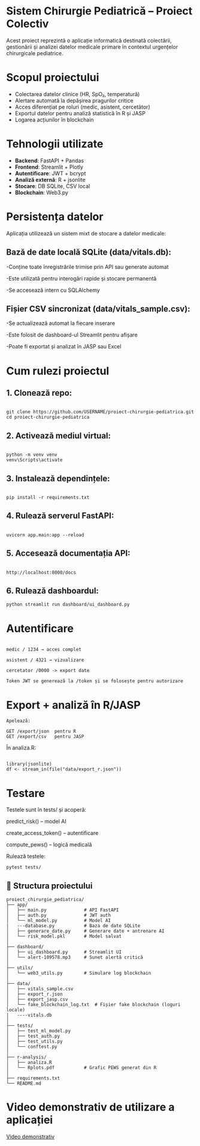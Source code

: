 #  Sistem Chirurgie Pediatrică – Proiect Colectiv

Acest proiect reprezintă o aplicație informatică destinată colectării, gestionării și analizei datelor medicale primare în contextul urgențelor chirurgicale pediatrice.

# Scopul proiectului

- Colectarea datelor clinice (HR, SpO₂, temperatură)
- Alertare automată la depășirea pragurilor critice
- Acces diferențiat pe roluri (medic, asistent, cercetător)
- Exportul datelor pentru analiză statistică în R și JASP
- Logarea acțiunilor în blockchain

# Tehnologii utilizate

- **Backend**: FastAPI + Pandas
- **Frontend**: Streamlit + Plotly
- **Autentificare**: JWT + bcrypt
- **Analiză externă**: R + jsonlite
- **Stocare**: DB SQLite, CSV local
- **Blockchain**: Web3.py

# Persistența datelor 

Aplicația utilizează un sistem mixt de stocare a datelor medicale: 
## Bază de date locală SQLite (data/vitals.db):

-Conține toate înregistrările trimise prin API sau generate automat

-Este utilizată pentru interogări rapide și stocare permanentă

-Se accesează intern cu SQLAlchemy

## Fișier CSV sincronizat (data/vitals_sample.csv):

-Se actualizează automat la fiecare inserare

-Este folosit de dashboard-ul Streamlit pentru afișare

-Poate fi exportat și analizat în JASP sau Excel

#  Cum rulezi proiectul

## 1. Clonează repo:
```plaintext

git clone https://github.com/USERNAME/proiect-chirurgie-pediatrica.git
cd proiect-chirurgie-pediatrica
```

## 2. Activează mediul virtual:
```plaintext

python -m venv venv
venv\Scripts\activate
```

## 3. Instalează dependințele:
```plaintext

pip install -r requirements.txt
```

## 4. Rulează serverul FastAPI:
```plaintext

uvicorn app.main:app --reload
```

## 5. Accesează documentația API:
```plaintext

http://localhost:8000/docs
```

## 6. Rulează dashboardul:
```plaintext
python streamlit run dashboard/ui_dashboard.py
```
# Autentificare
```plaintext

medic / 1234 → acces complet

asistent / 4321 → vizualizare

cercetator /0000 -> export date

Token JWT se generează la /token și se folosește pentru autorizare
```

# Export + analiză în R/JASP

```plaintext
Apelează:

GET /export/json  pentru R
GET /export/csv   pentru JASP

```
În analiza.R:
```plaintext

library(jsonlite)
df <- stream_in(file("data/export_r.json"))
```
# Testare

Testele sunt în tests/ și acoperă:

predict_risk() – model AI

create_access_token() – autentificare

compute_pews() – logică medicală

Rulează testele:

```plaintext
pytest tests/
```

## 📁 Structura proiectului

```plaintext
proiect_chirurgie_pediatrica/
├── app/
│   ├── main.py              # API FastAPI
│   ├── auth.py              # JWT auth
│   └── ml_model.py          # Model AI
|   ---database.py           # Baza de date SQLite
│   ├── generare_date.py     # Generare date + antrenare AI
│   └── risk_model.pkl       # Model salvat
│
├── dashboard/
│   ├── ui_dashboard.py      # Streamlit UI
│   └── alert-109578.mp3     # Sunet alertă critică
│
├── utils/
│   └── web3_utils.py        # Simulare log blockchain
│
├── data/
│   ├── vitals_sample.csv
│   ├── export_r.json
│   ├── export_jasp.csv
│   └── fake_blockchain_log.txt  # Fișier fake blockchain (loguri locale)
|   ----vitals.db            
│
├── tests/
│   ├── test_ml_model.py
│   ├── test_auth.py
│   ├── test_utils.py
│   └── conftest.py
│
├── r-analysis/
│   ├── analiza.R
│   └── Rplots.pdf           # Grafic PEWS generat din R
│
├── requirements.txt
└── README.md
```
# Video demonstrativ de utilizare a aplicației 

[Video demonstrativ](https://youtu.be/80D-SaCqFEs)


